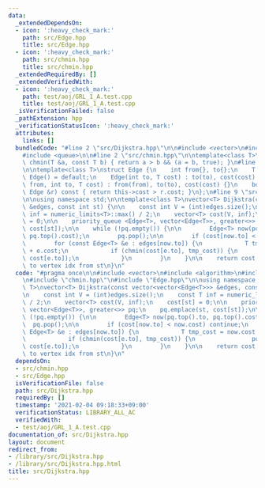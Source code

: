 ```yaml
---
data:
  _extendedDependsOn:
  - icon: ':heavy_check_mark:'
    path: src/Edge.hpp
    title: src/Edge.hpp
  - icon: ':heavy_check_mark:'
    path: src/chmin.hpp
    title: src/chmin.hpp
  _extendedRequiredBy: []
  _extendedVerifiedWith:
  - icon: ':heavy_check_mark:'
    path: test/aoj/GRL_1_A.test.cpp
    title: test/aoj/GRL_1_A.test.cpp
  _isVerificationFailed: false
  _pathExtension: hpp
  _verificationStatusIcon: ':heavy_check_mark:'
  attributes:
    links: []
  bundledCode: "#line 2 \"src/Dijkstra.hpp\"\n\n#include <vector>\n#include <algorithm>\n\
    #include <queue>\n\n#line 2 \"src/chmin.hpp\"\n\ntemplate<class T>\ninline bool\
    \ chmin(T &a, const T b) { return a > b && (a = b, true); }\n#line 2 \"src/Edge.hpp\"\
    \n\ntemplate<class T>\nstruct Edge {\n    int from{}, to{};\n    T cost;\n   \
    \ Edge() = default;\n    Edge(int to, T cost) : to(to), cost(cost) {}\n    Edge(int\
    \ from, int to, T cost) : from(from), to(to), cost(cost) {}\n    bool operator>(const\
    \ Edge &r) const { return this->cost > r.cost; }\n};\n#line 9 \"src/Dijkstra.hpp\"\
    \n\nusing namespace std;\n\ntemplate<class T>\nvector<T> Dijkstra(const vector<vector<Edge<T>>>\
    \ &edges, const int st) {\n\n    const int V = (int)edges.size();\n    const T\
    \ inf = numeric_limits<T>::max() / 2;\n    vector<T> cost(V, inf);\n    cost[st]\
    \ = 0;\n\n    priority_queue <Edge<T>, vector<Edge<T>>, greater<>> pq;\n    pq.emplace(st,\
    \ cost[st]);\n\n    while (!pq.empty()) {\n\n        Edge<T> now(pq.top().to,\
    \ pq.top().cost);\n        pq.pop();\n\n        if (cost[now.to] < now.cost) continue;\n\
    \        for (const Edge<T> &e : edges[now.to]) {\n            T tmp_cost = now.cost\
    \ + e.cost;\n            if (chmin(cost[e.to], tmp_cost)) {\n                pq.emplace(e.to,\
    \ cost[e.to]);\n            }\n        }\n    }\n\n    return cost; // min cost\
    \ to vertex idx from st\n}\n"
  code: "#pragma once\n\n#include <vector>\n#include <algorithm>\n#include <queue>\n\
    \n#include \"chmin.hpp\"\n#include \"Edge.hpp\"\n\nusing namespace std;\n\ntemplate<class\
    \ T>\nvector<T> Dijkstra(const vector<vector<Edge<T>>> &edges, const int st) {\n\
    \n    const int V = (int)edges.size();\n    const T inf = numeric_limits<T>::max()\
    \ / 2;\n    vector<T> cost(V, inf);\n    cost[st] = 0;\n\n    priority_queue <Edge<T>,\
    \ vector<Edge<T>>, greater<>> pq;\n    pq.emplace(st, cost[st]);\n\n    while\
    \ (!pq.empty()) {\n\n        Edge<T> now(pq.top().to, pq.top().cost);\n      \
    \  pq.pop();\n\n        if (cost[now.to] < now.cost) continue;\n        for (const\
    \ Edge<T> &e : edges[now.to]) {\n            T tmp_cost = now.cost + e.cost;\n\
    \            if (chmin(cost[e.to], tmp_cost)) {\n                pq.emplace(e.to,\
    \ cost[e.to]);\n            }\n        }\n    }\n\n    return cost; // min cost\
    \ to vertex idx from st\n}\n"
  dependsOn:
  - src/chmin.hpp
  - src/Edge.hpp
  isVerificationFile: false
  path: src/Dijkstra.hpp
  requiredBy: []
  timestamp: '2021-02-04 09:18:33+09:00'
  verificationStatus: LIBRARY_ALL_AC
  verifiedWith:
  - test/aoj/GRL_1_A.test.cpp
documentation_of: src/Dijkstra.hpp
layout: document
redirect_from:
- /library/src/Dijkstra.hpp
- /library/src/Dijkstra.hpp.html
title: src/Dijkstra.hpp
---
```

